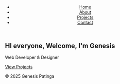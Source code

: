 <!DOCTYPE html>
<html lang="en">
<head>
  <meta charset="UTF-8" />
  <meta name="viewport" content="width=device-width, initial-scale=1.0"/>
  <title>My Portfolio</title>
  <link rel="stylesheet" href="css/styles.css" />
</head>
<body>
  <header>
    <nav>
      <ul>
        <li><a href="index.html">Home</a></li>
        <li><a href="about.html">About</a></li>
        <li><a href="projects.html">Projects</a></li>
        <li><a href="contact.html">Contact</a></li>
      </ul>
    </nav>
  </header>

  <main>
    <section class="hero">
      <h1>HI everyone, Welcome, I'm Genesis</h1>
      <p>Web Developer & Designer</p>
      <a href="projects.html" class="button">View Projects</a>
    </section>
  </main>

  <footer>
    <p>© 2025 Genesis Patinga</p>
  </footer>
</body>
</html>
